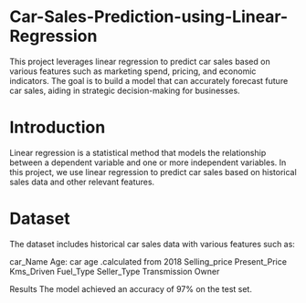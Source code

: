 # Car-Sales-Prediction-using-Linear-Regression
This project leverages linear regression to predict car sales based on various features such as marketing spend, pricing, and economic indicators. The goal is to build a model that can accurately forecast future car sales, aiding in strategic decision-making for businesses.

# Introduction
Linear regression is a statistical method that models the relationship between a dependent variable and one or more independent variables. In this project, we use linear regression to predict car sales based on historical sales data and other relevant features.

# Dataset
The dataset includes historical car sales data with various features such as:

car_Name
Age: car age .calculated from 2018
Selling_price
Present_Price
Kms_Driven
Fuel_Type
Seller_Type
Transmission
Owner

Results The model achieved an accuracy of 97% on the test set.

